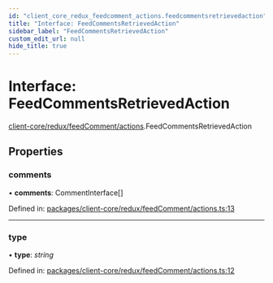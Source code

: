 ```yaml
---
id: "client_core_redux_feedcomment_actions.feedcommentsretrievedaction"
title: "Interface: FeedCommentsRetrievedAction"
sidebar_label: "FeedCommentsRetrievedAction"
custom_edit_url: null
hide_title: true
---
```


# Interface: FeedCommentsRetrievedAction

[client-core/redux/feedComment/actions](../modules/client_core_redux_feedcomment_actions.md).FeedCommentsRetrievedAction

## Properties

### comments

• **comments**: CommentInterface[]

Defined in: [packages/client-core/redux/feedComment/actions.ts:13](https://github.com/xr3ngine/xr3ngine/blob/9d253dc38/packages/client-core/redux/feedComment/actions.ts#L13)

___

### type

• **type**: *string*

Defined in: [packages/client-core/redux/feedComment/actions.ts:12](https://github.com/xr3ngine/xr3ngine/blob/9d253dc38/packages/client-core/redux/feedComment/actions.ts#L12)
